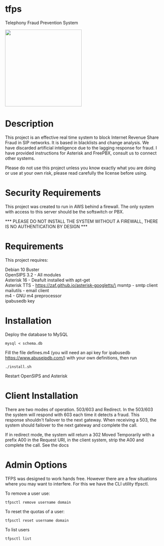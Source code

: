 # tfps
Telephony Fraud Prevention System

<img src="https://user-images.githubusercontent.com/4958202/129224574-0f294ebd-3e48-4a19-83e7-fa09529f576c.jpg" width="250">

# Description

This project is an effective real time system to block Internet Revenue Share Fraud in SIP networks. It is based in blacklists and change analysis. We have discarded artificial inteligence due to the lagging response for fraud. I have provided instructions for Asterisk and FreePBX, consult us to connect other systems. 

Please do not use this project unless you know exactly what you are doing or use at your own risk, please read carefully the license before using. 

# Security Requirements

This project was created to run in AWS behind a firewall. The only system with access to this server should be the softswitch or PBX. 

*** PLEASE DO NOT INSTALL THE SYSTEM WITHOUT A FIREWALL, THERE IS NO AUTHENTICATION BY DESIGN ***

# Requirements
This project requires:

Debian 10 Buster\
OpenSIPS 3.2 - All modules\
Asterisk 16  - Deafult installed with apt-get\
Asterisk TTS - https://zaf.github.io/asterisk-googletts/\
msmtp - smtp client\
mailutils - email client\
m4 - GNU m4 preprocessor\
ipabusedb key

# Installation

Deploy the database to MySQL 

```
mysql < schema.db
```

Fill the file defines.m4 (you will need an api key for ipabusedb https://www.abuseipdb.com/) with your own definitions, then run

```
./install.sh
```   

Restart OpenSIPS and Asterisk

# Client Installation

There are two modes of operation. 503/603 and Redirect.  In the 503/603 the system will respond with 603 each time it detects a fraud. This response shouldn't failover to the next gateway. When receiving a 503, the system should failover to the next gateway and complete the call. 

If in redirect mode, the system will return a 302 Moved Temporarily with a prefix A00 in the Request URI, in the client system, strip the A00 and complete the call. See the docs

# Admin Options

TFPS was designed to work hands free. However there are a few situations where you may want to interfere. For this we have the CLI utility tfpsctl. 

To remove a user use:

``` tfpsctl remove username domain ```

To reset the quotas of a user:

``` tfpsctl reset username domain ```

To list users 

``` tfpsctl list ```




